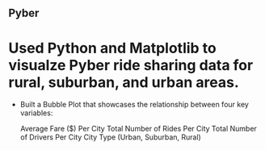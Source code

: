 ## Pyber
# Used Python and Matplotlib to visualze Pyber ride sharing data for rural, suburban, and urban areas.

- Built a Bubble Plot that showcases the relationship between four key variables:

  Average Fare ($) Per City
  Total Number of Rides Per City
  Total Number of Drivers Per City
  City Type (Urban, Suburban, Rural)
